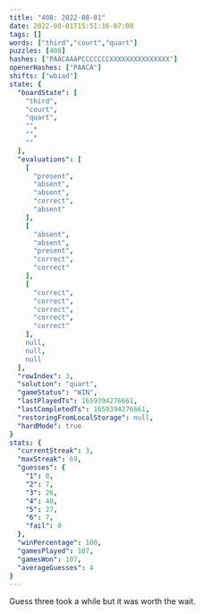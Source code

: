 ```yaml
---
title: "408: 2022-08-01"
date: 2022-08-01T15:51:16-07:00
tags: []
words: ["third","court","quart"]
puzzles: [408]
hashes: ["PAACAAAPCCCCCCCXXXXXXXXXXXXXXX"]
openerHashes: ["PAACA"]
shifts: ["wbiad"]
state: {
  "boardState": [
    "third",
    "court",
    "quart",
    "",
    "",
    ""
  ],
  "evaluations": [
    [
      "present",
      "absent",
      "absent",
      "correct",
      "absent"
    ],
    [
      "absent",
      "absent",
      "present",
      "correct",
      "correct"
    ],
    [
      "correct",
      "correct",
      "correct",
      "correct",
      "correct"
    ],
    null,
    null,
    null
  ],
  "rowIndex": 3,
  "solution": "quart",
  "gameStatus": "WIN",
  "lastPlayedTs": 1659394276661,
  "lastCompletedTs": 1659394276661,
  "restoringFromLocalStorage": null,
  "hardMode": true
}
stats: {
  "currentStreak": 3,
  "maxStreak": 69,
  "guesses": {
    "1": 0,
    "2": 7,
    "3": 26,
    "4": 40,
    "5": 27,
    "6": 7,
    "fail": 0
  },
  "winPercentage": 100,
  "gamesPlayed": 107,
  "gamesWon": 107,
  "averageGuesses": 4
}
---
```


<!-- more -->
Guess three took a while but it was worth the wait. 
